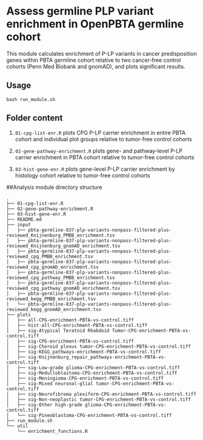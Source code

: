# Assess germline PLP variant enrichment in OpenPBTA germline cohort

This module calculates enrichment of P-LP variants in cancer predisposition genes within PBTA germline cohort relative to two cancer-free control cohorts (Penn Med Biobank and gnomAD), and plots significant results. 

## Usage

`bash run_module.sh`

## Folder content 

1. `01-cpg-list-enr.R` plots CPG P-LP carrier enrichment in entire PBTA cohort and individual plot groups relative to tumor-free control cohorts

2. `02-gene-pathway-enrichment.R` plots gene- and pathway-level P-LP carrier enrichment in PBTA cohort relative to tumor-free control cohorts

3. `03-hist-gene-enr.R` plots gene-level P-LP carrier enrichment by histology cohort relative to tumor-free control cohorts

##Analysis module directory structure

```
.
├── 01-cpg-list-enr.R
├── 02-gene-pathway-enrichment.R
├── 03-hist-gene-enr.R
├── README.md
├── input
│   ├── pbta-germline-837-plp-variants-nonpass-filtered-plus-reviewed_Knijnenburg_PMBB_enrichment.tsv
│   ├── pbta-germline-837-plp-variants-nonpass-filtered-plus-reviewed_Knijnenburg_gnomAD_enrichment.tsv
│   ├── pbta-germline-837-plp-variants-nonpass-filtered-plus-reviewed_cpg_PMBB_enrichment.tsv
│   ├── pbta-germline-837-plp-variants-nonpass-filtered-plus-reviewed_cpg_gnomAD_enrichment.tsv
│   ├── pbta-germline-837-plp-variants-nonpass-filtered-plus-reviewed_cpg_pathway_PMBB_enrichment.tsv
│   ├── pbta-germline-837-plp-variants-nonpass-filtered-plus-reviewed_cpg_pathway_gnomAD_enrichment.tsv
│   ├── pbta-germline-837-plp-variants-nonpass-filtered-plus-reviewed_kegg_PMBB_enrichment.tsv
│   └── pbta-germline-837-plp-variants-nonpass-filtered-plus-reviewed_kegg_gnomAD_enrichment.tsv
├── plots
│   ├── all-CPG-enrichment-PBTA-vs-control.tiff
│   ├── hist-all-CPG-enrichment-PBTA-vs-control.tiff
│   ├── sig-Atypical Teratoid Rhabdoid Tumor-CPG-enrichment-PBTA-vs-control.tiff
│   ├── sig-CPG-enrichment-PBTA-vs-control.tiff
│   ├── sig-Choroid plexus tumor-CPG-enrichment-PBTA-vs-control.tiff
│   ├── sig-KEGG_pathways-enrichment-PBTA-vs-control.tiff
│   ├── sig-Knijnenburg_repair_pathways-enrichment-PBTA-vs-control.tiff
│   ├── sig-Low-grade glioma-CPG-enrichment-PBTA-vs-control.tiff
│   ├── sig-Medulloblastoma-CPG-enrichment-PBTA-vs-control.tiff
│   ├── sig-Meningioma-CPG-enrichment-PBTA-vs-control.tiff
│   ├── sig-Mixed neuronal-glial tumor-CPG-enrichment-PBTA-vs-control.tiff
│   ├── sig-Neurofibroma plexiform-CPG-enrichment-PBTA-vs-control.tiff
│   ├── sig-Non-neoplastic tumor-CPG-enrichment-PBTA-vs-control.tiff
│   ├── sig-Other high-grade glioma-CPG-enrichment-PBTA-vs-control.tiff
│   └── sig-Pineoblastoma-CPG-enrichment-PBTA-vs-control.tiff
├── run_module.sh
└── util
    └── enrichment_functions.R
```